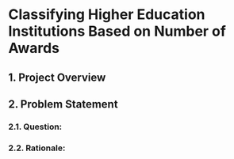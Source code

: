 # Classifying Higher Education Institutions Based on Number of Awards
## 1. Project Overview
## 2. Problem Statement
  ### 2.1. Question:
  ### 2.2. Rationale:
